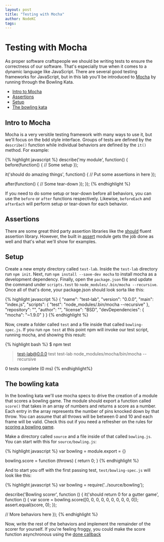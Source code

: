 ```yaml
---
layout: post
title: "Testing with Mocha"
author: NodeKC
tags:
---
```


# Testing with Mocha

As proper software craftspeople we should be writing tests to ensure the correctness of our software. That's especially true when it comes to a dynamic language like JavaScript. There are several good testing frameworks for JavaScript, but in this lab you'll be introduced to [Mocha](https://github.com/visionmedia/mocha) by running through the Bowling Kata.

* [Intro to Mocha](#intro_to_mocha)
* [Assertions](#assertions)
* [Setup](#setup)
* [The bowling kata](#the_bowling_kata)

## Intro to Mocha

Mocha is a very versitile testing framework with many ways to use it, but we'll focus on the bdd style interface. Groups of tests are defined by the `describe()` function while individual behaviors are defined by the `it()` method. For example:

{% highlight javascript %}
describe('my module', function() {
  before(function() {
    // Some setup
  });

  it('should do amazing things', function() {
     // Put some assertions in here
  });

  after(function() {
    // Some tear-down
  });
});
{% endhighlight %}

If you need to do some setup or tear-down before all behaviors, you can use the `before` or `after` functions respectively. Likewise, `beforeEach` and `afterEach` will perform setup or tear-down for each behavior.

## Assertions

There are some great third party assertion libraries like the [should](https://github.com/visionmedia/should.js/) fluent assertion library. However, the built in [assert](http://nodejs.org/api/assert.html) module gets the job done as well and that's what we'll show for examples.

## Setup

Create a new empty directory called `test-lab`. Inside the `test-lab` directory run `npm init`. Next, run `npm install --save-dev mocha` to install mocha as a development dependency. Finally, open the `package.json` file and update the command under `scripts.test` to `node_modules/.bin/mocha --recursive`. Once all of that's done, your package.json should look sorta like this:

{% highlight javascript %}
{
  "name": "test-lab",
  "version": "0.0.0",
  "main": "index.js",
  "scripts": {
    "test": "node_modules/.bin/mocha --recursive"
  },
  "repository": "",
  "author": "",
  "license": "BSD",
  "devDependencies": {
    "mocha": "~1.9.0"
  }
}
{% endhighlight %}

Now, create a folder called `test` and a file inside that called `bowling-spec.js`. If you run `npm test` at this point npm will invoke our test script, running mocha, and showing this result:

{% highlight bash %}
$ npm test

> test-lab@0.0.0 test test-lab
> node_modules/mocha/bin/mocha --recursive


  0 tests complete (0 ms)
{% endhighlight%}

## The bowling kata

In the bowling kata we'll use mocha specs to drive the creation of a module that scores a bowling game. The module should export a function called `score()` that takes in an array of numbers and returns a score as a number. Each entry in the array represents the number of pins knocked down by that throw. You can assume that all throws will be between 0 and 10 and each frame will be valid. Check this out if you need a refresher on the rules for [scoring a bowling game](http://slocums.homestead.com/gamescore.html).

Make a directory called `source` and a file inside of that called `bowling.js`. You can start with this for `source/bowling.js`:

{% highlight javascript %}
var bowling = module.export = {}

bowling.score = function (throws) {
  return 0;
}
{% endhighlight %}

And to start you off with the first passing test, `test/bowling-spec.js` will look like this:

{% highlight javascript %}
var bowling = require('../source/bowling');

describe('Bowling scorer', function () {
  it('should return 0 for a gutter game', function () {
    var score = bowling.score([0, 0, 0, 0, 0, 0, 0, 0, 0, 0]);
    assert.equal(score, 0);
  });

  // More behaviors here
});
{% endhighlight %}

Now, write the rest of the behaviors and implement the remainder of the scorer for yourself. If you're feeling froggy, you could make the score function asynchronous using the [done callback](http://visionmedia.github.io/mocha/#asynchronous-code)